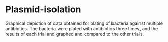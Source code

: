 # Plasmid-isolation
Graphical depiction of data obtained for plating of bacteria against multiple antibiotics. The bacteria were plated with antibiotics three times, and the results of each trial and graphed and compared to the other trials.
